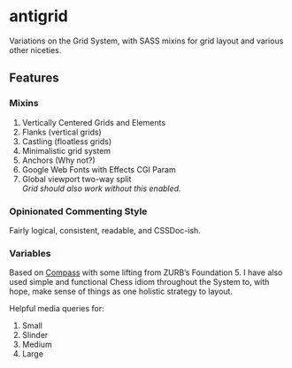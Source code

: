 # antigrid

Variations on the Grid System, with SASS mixins for grid layout and various 
other niceties.

## Features

### Mixins

1. Vertically Centered Grids and Elements
2. Flanks (vertical grids)
3. Castling (floatless grids)
4. Minimalistic grid system
5. Anchors (Why not?)
6. Google Web Fonts with Effects CGI Param
7. Global viewport two-way split  
   *Grid should also work without this enabled.*

### Opinionated Commenting Style

Fairly logical, consistent, readable, and CSSDoc-ish.

### Variables

Based on [Compass](http://compass-style.org/) with some lifting from ZURB’s Foundation 5. I have also used 
simple and functional Chess idiom throughout the System to, with hope, make
sense of things as one holistic strategy to layout.

Helpful media queries for:

1. Small
2. Slinder
3. Medium
4. Large
